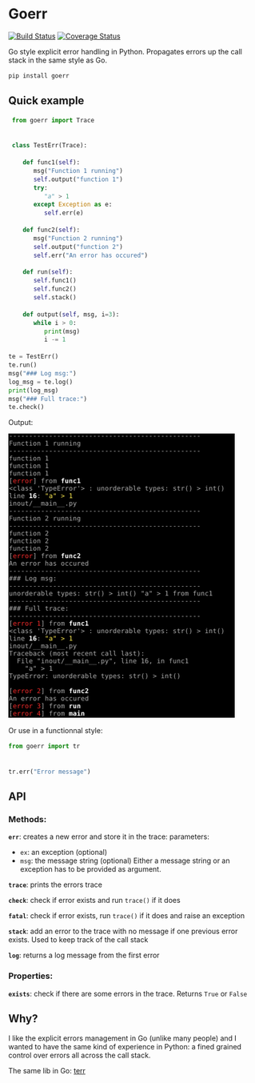 # Goerr

[![Build Status](https://travis-ci.org/synw/goerr.svg?branch=master)](https://travis-ci.org/synw/goerr) [![Coverage Status](https://coveralls.io/repos/github/synw/goerr/badge.svg?branch=master)](https://coveralls.io/github/synw/goerr?branch=master)

Go style explicit error handling in Python. Propagates errors up the call stack in the same style as Go.

   ```bash
   pip install goerr
   ```

## Quick example

   ```python
    from goerr import Trace
    
    
    class TestErr(Trace):

       def func1(self):
          msg("Function 1 running")
          self.output("function 1")
          try:
             "a" > 1
          except Exception as e:
             self.err(e)

       def func2(self):
          msg("Function 2 running")
          self.output("function 2")
          self.err("An error has occured")

       def run(self):
          self.func1()
          self.func2()
          self.stack()

       def output(self, msg, i=3):
          while i > 0:
             print(msg)
             i -= 1

te = TestErr()
te.run()
msg("### Log msg:")
log_msg = te.log()
print(log_msg)
msg("### Full trace:")
te.check()
   ```

Output:

![Stack trace screenshot](docs/img/output.png)

Or use in a functionnal style:

   ```python
   from goerr import tr
   
   
   tr.err("Error message")
   ```

## API

### Methods:

**`err`**: creates a new error and store it in the trace: parameters: 

- `ex`: an exception (optional)
- `msg`: the message string (optional)
Either a message string or an exception has to be provided as argument.

**`trace`**: prints the errors trace

**`check`**: check if error exists and run `trace()` if it does

**`fatal`**: check if error exists, run `trace()` if it does and raise an exception

**`stack`**: add an error to the trace with no message if one previous error exists. Used
to keep track of the call stack

**`log`**: returns a log message from the first error

### Properties:

**`exists`**: check if there are some errors in the trace. Returns `True` or `False`

## Why?

I like the explicit errors management in Go (unlike many people) and I wanted to have the
same kind of experience in Python: a fined grained control over errors all across the call
stack.

The same lib in Go: [terr](https://github.com/synw/terr)